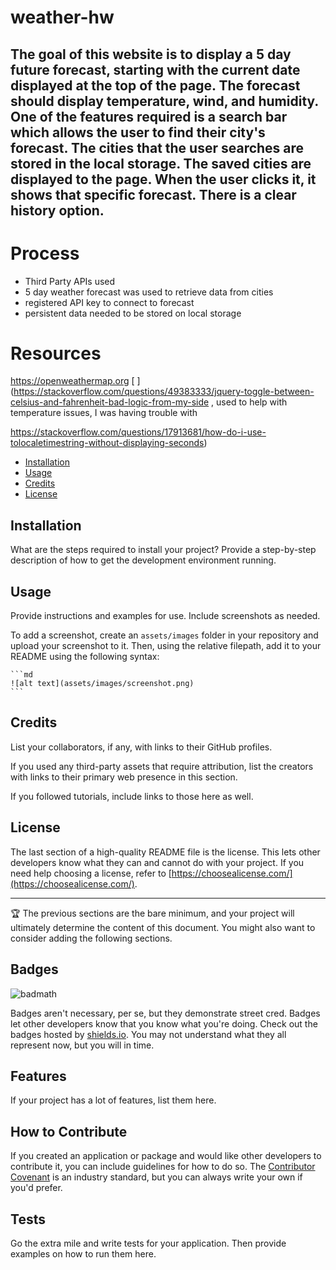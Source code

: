 # weather-hw


## The goal of this website is to display a 5 day future forecast, starting with the current date displayed at the top of the page. The forecast should display temperature, wind, and humidity. One of the features required is a search bar which allows the user to find their city's forecast. The cities that the user searches are stored in the local storage. The saved cities are displayed to the page. When the user clicks it, it shows that specific forecast. There is a clear history option.



# Process
  
- Third Party APIs used
- 5 day weather forecast was used to retrieve data from cities [
](https://openweathermap.org/forecast5)
- registered API key to connect to forecast
- persistent data needed to be stored on local storage

# Resources
https://openweathermap.org
[
](https://stackoverflow.com/questions/49383333/jquery-toggle-between-celsius-and-fahrenheit-bad-logic-from-my-side , used to help with temperature issues, I was having trouble with

https://stackoverflow.com/questions/17913681/how-do-i-use-tolocaletimestring-without-displaying-seconds)


- [Installation](#installation)
- [Usage](#usage)
- [Credits](#credits)
- [License](#license)

## Installation

What are the steps required to install your project? Provide a step-by-step description of how to get the development environment running.

## Usage

Provide instructions and examples for use. Include screenshots as needed.

To add a screenshot, create an `assets/images` folder in your repository and upload your screenshot to it. Then, using the relative filepath, add it to your README using the following syntax:

    ```md
    ![alt text](assets/images/screenshot.png)
    ```

## Credits

List your collaborators, if any, with links to their GitHub profiles.

If you used any third-party assets that require attribution, list the creators with links to their primary web presence in this section.

If you followed tutorials, include links to those here as well.

## License

The last section of a high-quality README file is the license. This lets other developers know what they can and cannot do with your project. If you need help choosing a license, refer to [https://choosealicense.com/](https://choosealicense.com/).

---

🏆 The previous sections are the bare minimum, and your project will ultimately determine the content of this document. You might also want to consider adding the following sections.

## Badges

![badmath](https://img.shields.io/github/languages/top/lernantino/badmath)

Badges aren't necessary, per se, but they demonstrate street cred. Badges let other developers know that you know what you're doing. Check out the badges hosted by [shields.io](https://shields.io/). You may not understand what they all represent now, but you will in time.

## Features

If your project has a lot of features, list them here.

## How to Contribute

If you created an application or package and would like other developers to contribute it, you can include guidelines for how to do so. The [Contributor Covenant](https://www.contributor-covenant.org/) is an industry standard, but you can always write your own if you'd prefer.

## Tests

Go the extra mile and write tests for your application. Then provide examples on how to run them here.
